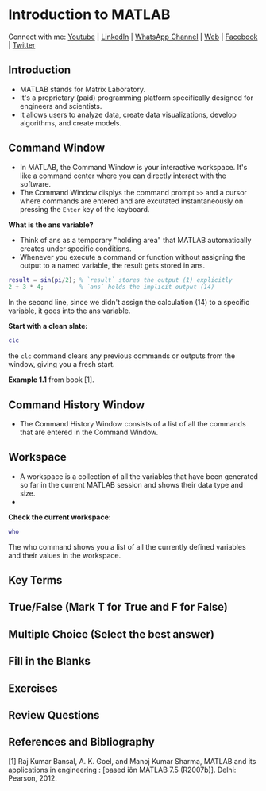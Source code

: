# Introduction to MATLAB

Connect with me: [Youtube](https://www.youtube.com/yasirbhutta) \| [LinkedIn](https://www.linkedin.com/in/yasirbhutta/) \| [WhatsApp Channel](https://whatsapp.com/channel/0029VaC3BC160eBZZSs3CW0c) \| [Web](https://yasirbhutta.github.io/) \| [Facebook](https://www.facebook.com/yasirbhutta786) \| [Twitter](https://twitter.com/yasirbhutta)


## Introduction

- MATLAB stands for Matrix Laboratory. 
- It's a proprietary (paid) programming platform specifically designed for engineers and scientists. 
- It allows users to analyze data, create data visualizations, develop algorithms, and create models.
  
## Command Window

- In MATLAB, the Command Window is your interactive workspace. It's like a command center where you can directly interact with the software. 
- The Command Window displys the command prompt `>>` and a cursor where commands are entered and are excutated instantaneously on pressing the `Enter` key of the keyboard.

**What is the ans variable?** 

- Think of ans as a temporary "holding area" that MATLAB automatically creates under specific conditions.
- Whenever you execute a command or function without assigning the output to a named variable, the result gets stored in ans.

```matlab
result = sin(pi/2); % `result` stores the output (1) explicitly
2 + 3 * 4;          % `ans` holds the implicit output (14)
```
In the second line, since we didn't assign the calculation (14) to a specific variable, it goes into the ans variable.

**Start with a clean slate:**

```matlab
clc
```
the `clc` command clears any previous commands or outputs from the window, giving you a fresh start.

**Example 1.1** from book [1].

## Command History Window

- The Command History Window consists of a list of all the commands that are entered in the Command Window.

## Workspace

- A workspace is a collection of all the variables that have been generated so far in the current MATLAB session and shows their data type and size.
- 

**Check the current workspace:**

```matlab
who
```

The who command shows you a list of all the currently defined variables and their values in the workspace.

## Key Terms

## True/False (Mark T for True and F for False)

## Multiple Choice (Select the best answer)

## Fill in the Blanks

## Exercises

## Review Questions

## References and Bibliography

[1] Raj Kumar Bansal, A. K. Goel, and Manoj Kumar Sharma, MATLAB and its applications in engineering : [based iôn MATLAB 7.5 (R2007b)]. Delhi: Pearson, 2012.
‌
‌
